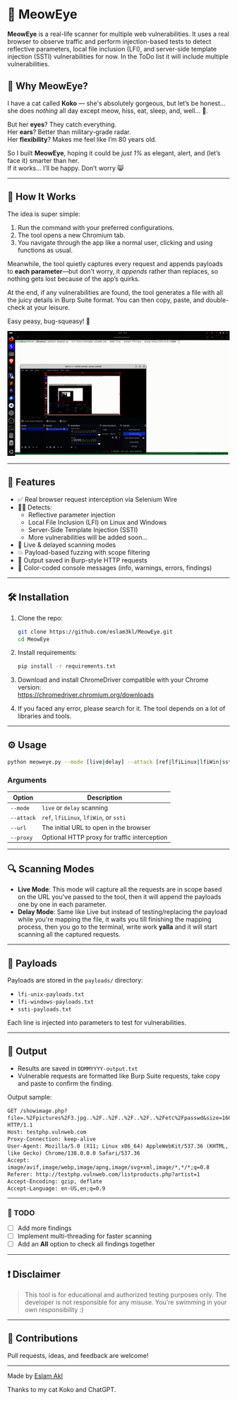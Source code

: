 # 🐾 MeowEye

**MeowEye** is a real-life scanner for multiple web vulnerabilities. It uses a real browser to observe traffic and perform injection-based tests to detect reflective parameters, local file inclusion (LFI), and server-side template injection (SSTI) vulnerabilities for now. In the ToDo list it will include multiple vulnerabilities.


## 🐾 Why MeowEye?

I have a cat called **Koko** — she's absolutely gorgeous, but let’s be honest… she does *nothing* all day except meow, hiss, eat, sleep, and, well… 💩.

But her **eyes**? They catch everything.  
Her **ears**? Better than military-grade radar.  
Her **flexibility**? Makes me feel like I’m 80 years old.

So I built **MeowEye**, hoping it could be *just 1%* as elegant, alert, and (let’s face it) smarter than her.  
If it works… I’ll be happy. Don’t worry 😸

---
## 🚀 How It Works

The idea is super simple:

1. Run the command with your preferred configurations.
2. The tool opens a new Chromium tab.
3. You navigate through the app like a normal user, clicking and using functions as usual.

Meanwhile, the tool quietly captures every request and appends payloads to **each parameter**—but don’t worry, it *appends* rather than replaces, so nothing gets lost because of the app’s quirks.

At the end, if any vulnerabilities are found, the tool generates a file with all the juicy details in Burp Suite format. You can then copy, paste, and double-check at your leisure.

Easy peasy, bug-squeasy! 🐞


![Demo](demo.gif)

---

## 🚀 Features

- ✅ Real browser request interception via Selenium Wire  
- 🕵️‍♂️ Detects:
  - Reflective parameter injection
  - Local File Inclusion (LFI) on Linux and Windows
  - Server-Side Template Injection (SSTI)
  - More vulnerabilities will be added soon... 
- 🧪 Live & delayed scanning modes  
- 💥 Payload-based fuzzing with scope filtering  
- 🧾 Output saved in Burp-style HTTP requests  
- 🎨 Color-coded console messages (info, warnings, errors, findings)

---

## 🛠️ Installation

1. Clone the repo:
   ```bash
   git clone https://github.com/eslam3kl/MeowEye.git
   cd MeowEye
   ```

2. Install requirements:
   ```bash
   pip install -r requirements.txt
   ```

3. Download and install ChromeDriver compatible with your Chrome version:  
   https://chromedriver.chromium.org/downloads


4. If you faced any error, please search for it. The tool depends on a lot of libraries and tools. 

---

## ⚙️ Usage

```bash
python meoweye.py --mode [live|delay] --attack [ref|lfiLinux|lfiWin|ssti] --url <target_url> [--proxy http://127.0.0.1:8080]
```

### Arguments

| Option     | Description                                      |
|------------|--------------------------------------------------|
| `--mode`   | `live` or `delay` scanning                      |
| `--attack` | `ref`, `lfiLinux`, `lfiWin`, or `ssti`          |
| `--url`    | The initial URL to open in the browser          |
| `--proxy`  | Optional HTTP proxy for traffic interception    |

---

## 🔍 Scanning Modes

- **Live Mode**: This mode will capture all the requests are in scope based on the URL you've passed to the tool, then it will append the payloads one by one in each parameter.  
- **Delay Mode**: Same like Live but instead of testing/replacing the payload while you're mapping the file, it waits you till finishing the mapping process, then you go to the terminal, write work **yalla** and it will start scanning all the captured requests. 

---

## 📂 Payloads

Payloads are stored in the `payloads/` directory:

- `lfi-unix-payloads.txt`
- `lfi-windows-payloads.txt`
- `ssti-payloads.txt`

Each line is injected into parameters to test for vulnerabilities.

---

## 📑 Output

- Results are saved in `DDMMYYYY-output.txt`
- Vulnerable requests are formatted like Burp Suite requests, take copy and paste to confirm the finding. 


Output sample: 
```
GET /showimage.php?file=.%2Fpictures%2F3.jpg..%2F..%2F..%2F..%2F..%2Fetc%2Fpasswd&size=160 HTTP/1.1
Host: testphp.vulnweb.com
Proxy-Connection: keep-alive
User-Agent: Mozilla/5.0 (X11; Linux x86_64) AppleWebKit/537.36 (KHTML, like Gecko) Chrome/138.0.0.0 Safari/537.36
Accept: image/avif,image/webp,image/apng,image/svg+xml,image/*,*/*;q=0.8
Referer: http://testphp.vulnweb.com/listproducts.php?artist=1
Accept-Encoding: gzip, deflate
Accept-Language: en-US,en;q=0.9
```
---

### 📝 TODO

- [ ] Add more findings  
- [ ] Implement multi-threading for faster scanning  
- [ ] Add an **All** option to check all findings together  

---

## ❗ Disclaimer

> This tool is for educational and authorized testing purposes only. The developer is not responsible for any misuse. You're swimming in your own responsibility :) 

---

## 🤝 Contributions

Pull requests, ideas, and feedback are welcome!

---

Made by [Eslam Akl](https://eslam3kl.gitbook.io) 

Thanks to my cat Koko and ChatGPT. 
